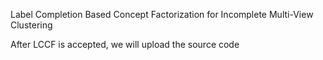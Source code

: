
Label Completion Based Concept Factorization for Incomplete Multi-View Clustering

After LCCF is accepted, we will upload the source code
